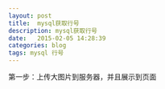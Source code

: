```yaml
---
layout: post
title:  mysql获取行号
description: mysql获取行号
date:   2015-02-05 14:28:39
categories: blog
tags: mysql 行号
---
```

第一步：上传大图片到服务器，并且展示到页面  


